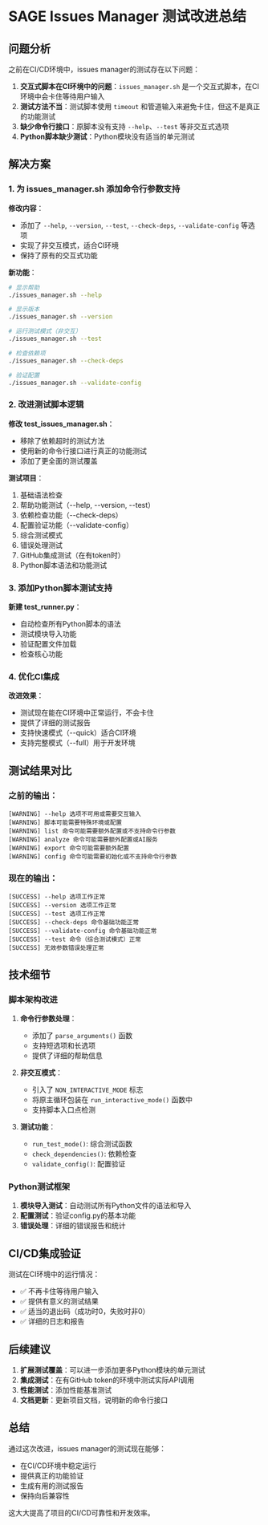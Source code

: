 # SAGE Issues Manager 测试改进总结

## 问题分析

之前在CI/CD环境中，issues manager的测试存在以下问题：

1. **交互式脚本在CI环境中的问题**：`issues_manager.sh` 是一个交互式脚本，在CI环境中会卡住等待用户输入
2. **测试方法不当**：测试脚本使用 `timeout` 和管道输入来避免卡住，但这不是真正的功能测试
3. **缺少命令行接口**：原脚本没有支持 `--help`、`--test` 等非交互式选项
4. **Python脚本缺少测试**：Python模块没有适当的单元测试

## 解决方案

### 1. 为 issues_manager.sh 添加命令行参数支持

**修改内容**：
- 添加了 `--help`, `--version`, `--test`, `--check-deps`, `--validate-config` 等选项
- 实现了非交互模式，适合CI环境
- 保持了原有的交互式功能

**新功能**：
```bash
# 显示帮助
./issues_manager.sh --help

# 显示版本
./issues_manager.sh --version

# 运行测试模式（非交互）
./issues_manager.sh --test

# 检查依赖项
./issues_manager.sh --check-deps

# 验证配置
./issues_manager.sh --validate-config
```

### 2. 改进测试脚本逻辑

**修改 test_issues_manager.sh**：
- 移除了依赖超时的测试方法
- 使用新的命令行接口进行真正的功能测试
- 添加了更全面的测试覆盖

**测试项目**：
1. 基础语法检查
2. 帮助功能测试（--help, --version, --test）
3. 依赖检查功能（--check-deps）
4. 配置验证功能（--validate-config）
5. 综合测试模式
6. 错误处理测试
7. GitHub集成测试（在有token时）
8. Python脚本语法和功能测试

### 3. 添加Python脚本测试支持

**新建 test_runner.py**：
- 自动检查所有Python脚本的语法
- 测试模块导入功能
- 验证配置文件加载
- 检查核心功能

### 4. 优化CI集成

**改进效果**：
- 测试现在能在CI环境中正常运行，不会卡住
- 提供了详细的测试报告
- 支持快速模式（--quick）适合CI环境
- 支持完整模式（--full）用于开发环境

## 测试结果对比

### 之前的输出：
```
[WARNING] --help 选项不可用或需要交互输入
[WARNING] 脚本可能需要特殊环境或配置
[WARNING] list 命令可能需要额外配置或不支持命令行参数
[WARNING] analyze 命令可能需要额外配置或AI服务
[WARNING] export 命令可能需要额外配置
[WARNING] config 命令可能需要初始化或不支持命令行参数
```

### 现在的输出：
```
[SUCCESS] --help 选项工作正常
[SUCCESS] --version 选项工作正常
[SUCCESS] --test 选项工作正常
[SUCCESS] --check-deps 命令基础功能正常
[SUCCESS] --validate-config 命令基础功能正常
[SUCCESS] --test 命令（综合测试模式）正常
[SUCCESS] 无效参数错误处理正常
```

## 技术细节

### 脚本架构改进

1. **命令行参数处理**：
   - 添加了 `parse_arguments()` 函数
   - 支持短选项和长选项
   - 提供了详细的帮助信息

2. **非交互模式**：
   - 引入了 `NON_INTERACTIVE_MODE` 标志
   - 将原主循环包装在 `run_interactive_mode()` 函数中
   - 支持脚本入口点检测

3. **测试功能**：
   - `run_test_mode()`: 综合测试函数
   - `check_dependencies()`: 依赖检查
   - `validate_config()`: 配置验证

### Python测试框架

1. **模块导入测试**：自动测试所有Python文件的语法和导入
2. **配置测试**：验证config.py的基本功能
3. **错误处理**：详细的错误报告和统计

## CI/CD集成验证

测试在CI环境中的运行情况：
- ✅ 不再卡住等待用户输入
- ✅ 提供有意义的测试结果
- ✅ 适当的退出码（成功时0，失败时非0）
- ✅ 详细的日志和报告

## 后续建议

1. **扩展测试覆盖**：可以进一步添加更多Python模块的单元测试
2. **集成测试**：在有GitHub token的环境中测试实际API调用
3. **性能测试**：添加性能基准测试
4. **文档更新**：更新项目文档，说明新的命令行接口

## 总结

通过这次改进，issues manager的测试现在能够：
- 在CI/CD环境中稳定运行
- 提供真正的功能验证
- 生成有用的测试报告
- 保持向后兼容性

这大大提高了项目的CI/CD可靠性和开发效率。

